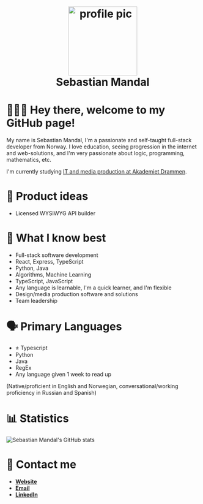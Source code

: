 <div align="center">
  <h1>
    <img height="180" alt="profile pic" src="https://cdn.discordapp.com/attachments/845438745939673088/867739877939085322/unknown.png"></img>
    <br />
    Sebastian Mandal
  </h1>
</div>

🙋🏻‍♂️ Hey there, welcome to my GitHub page!
========================================

My name is Sebastian Mandal, I'm a passionate and self-taught full-stack developer from Norway. I love education, seeing progression in the internet and web-solutions, and I'm very passionate about logic, programming, mathematics, etc.

I'm currently studying [IT and media production at Akademiet Drammen](https://www.akademiet.no/vgs/utdanningsprogram/informasjonsteknologi-og-medieproduksjon/).

📖 Product ideas
=================

- Licensed WYSIWYG API builder

📖 What I know best
====================

- Full-stack software development
- React, Express, TypeScript
- Python, Java
- Algorithms, Machine Learning
- TypeScript, JavaScript
- Any language is learnable, I'm a quick learner, and I'm flexible
- Design/media production software and solutions
- Team leadership

🗣 Primary Languages
====================

* ⭐︎ Typescript
* Python
* Java
* RegEx
* Any language given 1 week to read up

(Native/proficient in English and Norwegian, conversational/working proficiency in Russian and Spanish)

📊 Statistics
=============

![Sebastian Mandal's GitHub stats](https://github-readme-stats.vercel.app/api?username=sebmandal&count_private=true&show_icons=true&theme=tokyonight)

📇 Contact me
=============

* **[Website](https://sebmandal.com)**
* **[Email](mailto:sebastian.mandal@icloud.com)**
* **[LinkedIn](https://www.linkedin.com/in/sebmandal/)**
